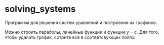 # solving_systems
Программа для решения систем уравнений и построения их графкиов.


Можно строить параболы, линейные функции и функции y = c.
Для того, чтобы удалить график, сотрите всё в соответсвующих полях.
